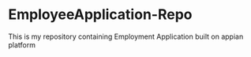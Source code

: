# EmployeeApplication-Repo
This is my repository containing Employment Application built on appian platform
